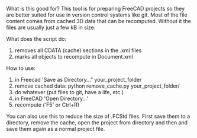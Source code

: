 What is this good for?
This tool is for preparing FreeCAD projects so they are better suited for use in version control systems like git.
Most of the file content comes from cached 3D data that can be recomputed. Without it the files are usually just a few kB in size.

What does the script do:
1. removes all CDATA (cache) sections in the .xml files
2. marks all objects to recompute in Document.xml

How to use:
1. in Freecad 'Save as Directory..." your_project_folder
2. remove cached data:
  python remove_cache.py your_project_folder/
3. do whatever (put files to git, have a life, etc.)
4. in FreeCAD 'Open Directory...'
5. recompute ('F5' or Ctrl+R)

You can also use this to reduce the size of .FCStd files.
First save them to a directory, remove the cache, open the project from directory and then and save them again as a normal project file.
